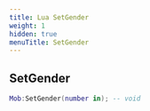 ```yaml
---
title: Lua SetGender
weight: 1
hidden: true
menuTitle: SetGender
---
```

## SetGender
```lua
Mob:SetGender(number in); -- void
```